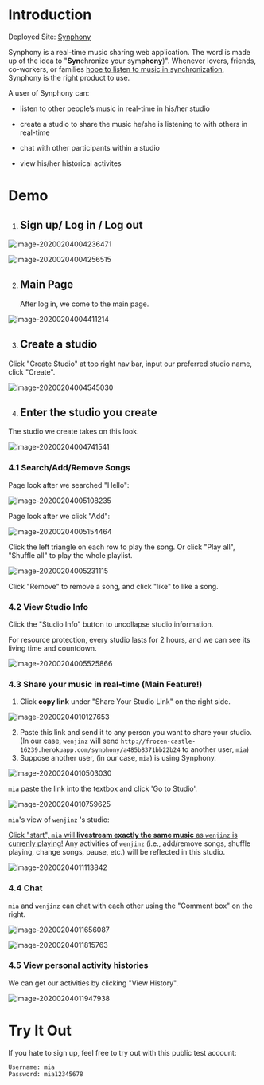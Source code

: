 # Introduction

Deployed Site: [Synphony](https://frozen-castle-16239.herokuapp.com/synphony/f2cf06134a832e35)

Synphony is a real-time music sharing web application. The word is made up of the idea to "**Syn**chronize your sym**phony**)". Whenever lovers, friends, co-workers, or families <u>hope to listen to music in synchronization</u>, Synphony is the right product to use.

A user of Synphony can:

* listen to other people’s music in real-time in his/her studio
* create a studio to share the music he/she is listening to with others in real-time
* chat with other participants within a studio

* view his/her historical activites

# Demo

1. ## Sign up/ Log in / Log out

![image-20200204004236471](assets/img/readme/image-20200204004236471.png)

![image-20200204004256515](assets/img/readme/image-20200204004256515.png)

2. ## Main Page

   After log in, we come to the main page.

![image-20200204004411214](assets/img/readme/image-20200204004411214.png)

3. ## Create a studio

Click "Create Studio" at top right nav bar, input our preferred studio name, click "Create".

![image-20200204004545030](assets/img/readme/image-20200204004545030.png)



4. ## Enter the studio you create

The studio we create takes on this look.

![image-20200204004741541](assets/img/readme/image-20200204004741541.png)

### 4.1 Search/Add/Remove Songs

Page look after we searched "Hello":

![image-20200204005108235](assets/img/readme/image-20200204005108235.png)

Page look after we click "Add":

![image-20200204005154464](assets/img/readme/image-20200204005154464.png)

Click the left triangle on each row to play the song. Or click "Play all", "Shuffle all" to play the whole playlist.

![image-20200204005231115](assets/img/readme/image-20200204005231115.png)

Click "Remove" to remove a song, and click "like" to like a song.

### 4.2 View Studio Info

Click the "Studio Info" button to uncollapse studio information.

For resource protection, every studio lasts for 2 hours, and we can see its living time and countdown.

![image-20200204005525866](assets/img/readme/image-20200204005525866.png)

### 4.3 Share your music in real-time (Main Feature!)

1. Click **copy link** under "Share Your Studio Link" on the right side.

![image-20200204010127653](assets/img/readme/image-20200204010127653.png)

2. Paste this link and send it to any person you want to share your studio. (In our case, `wenjinz` will  send `http://frozen-castle-16239.herokuapp.com/synphony/a485b8371bb22b24` to another user, `mia`)
3.  Suppose another user, (in our case, `mia`) is using Synphony. 

![image-20200204010503030](assets/img/readme/image-20200204010503030.png)

`mia` paste the link into the textbox and click 'Go to Studio'.

![image-20200204010759625](assets/img/readme/image-20200204010759625.png)



`mia`'s view of `wenjinz` 's studio:

<u>Click "start", `mia` will **livestream exactly the same music** as  `wenjinz` is currenly playing!</u> Any activities of `wenjinz` (i.e., add/remove songs, shuffle playing, change songs, pause, etc.) will be reflected in this studio.

![image-20200204011113842](assets/img/readme/image-20200204011113842.png)

### 4.4 Chat

`mia` and `wenjinz` can chat with each other using the "Comment box" on the right.

![image-20200204011656087](assets/img/readme/image-20200204011656087.png)

![image-20200204011815763](assets/img/readme/image-20200204011815763.png)

### 4.5 View personal activity histories

We can get our activities by clicking "View History".

![image-20200204011947938](assets/img/readme/image-20200204011947938.png)

# Try It Out

If you hate to sign up, feel free to try out with this public test account:

```
Username: mia
Password: mia12345678
```

